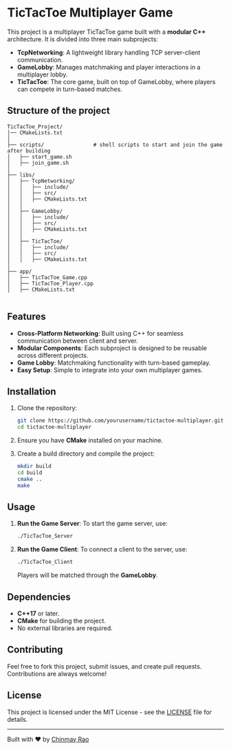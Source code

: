 # TicTacToe Multiplayer Game

This project is a multiplayer TicTacToe game built with a **modular C++** architecture. It is divided into three main subprojects:

- **TcpNetworking**: A lightweight library handling TCP server-client communication.
- **GameLobby**: Manages matchmaking and player interactions in a multiplayer lobby.
- **TicTacToe**: The core game, built on top of GameLobby, where players can compete in turn-based matches.

## Structure of the project

```
TicTacToe_Project/
│── CMakeLists.txt
│
├── scripts/                # shell scripts to start and join the game after building
│   ├── start_game.sh
│   ├── join_game.sh
│
├── libs/
│   ├── TcpNetworking/
│   │   ├── include/
│   │   ├── src/
│   │   ├── CMakeLists.txt
│   │
│   ├── GameLobby/
│   │   ├── include/
│   │   ├── src/
│   │   ├── CMakeLists.txt
│   │
│   ├── TicTacToe/
│   │   ├── include/
│   │   ├── src/
│   │   ├── CMakeLists.txt
│
├── app/
│   ├── TicTacToe_Game.cpp
│   ├── TicTacToe_Player.cpp
│   ├── CMakeLists.txt


```

## Features

- **Cross-Platform Networking**: Built using C++ for seamless communication between client and server.
- **Modular Components**: Each subproject is designed to be reusable across different projects.
- **Game Lobby**: Matchmaking functionality with turn-based gameplay.
- **Easy Setup**: Simple to integrate into your own multiplayer games.

## Installation

1. Clone the repository:
    ```bash
    git clone https://github.com/yourusername/tictactoe-multiplayer.git
    cd tictactoe-multiplayer
    ```

2. Ensure you have **CMake** installed on your machine.

3. Create a build directory and compile the project:
    ```bash
    mkdir build
    cd build
    cmake ..
    make
    ```

## Usage

1. **Run the Game Server**:
    To start the game server, use:
    ```bash
    ./TicTacToe_Server
    ```

2. **Run the Game Client**:
    To connect a client to the server, use:
    ```bash
    ./TicTacToe_Client
    ```

    Players will be matched through the **GameLobby**.

## Dependencies

- **C++17** or later.
- **CMake** for building the project.
- No external libraries are required.

## Contributing

Feel free to fork this project, submit issues, and create pull requests. Contributions are always welcome!

## License

This project is licensed under the MIT License - see the [LICENSE](LICENSE) file for details.

---

Built with ❤️ by [Chinmay Rao](https://github.com/mmchinmay555)


